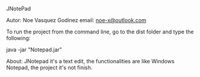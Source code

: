 
JNotePad

Autor: Noe Vasquez Godinez
email: noe-x@outlook.com

To run the project from the command line, go to the dist folder and
type the following:

java -jar "Notepad.jar" 

About:
JNotepad it's a text edit, the functionalities are like Windows Notepad,
the project it's not finish.
